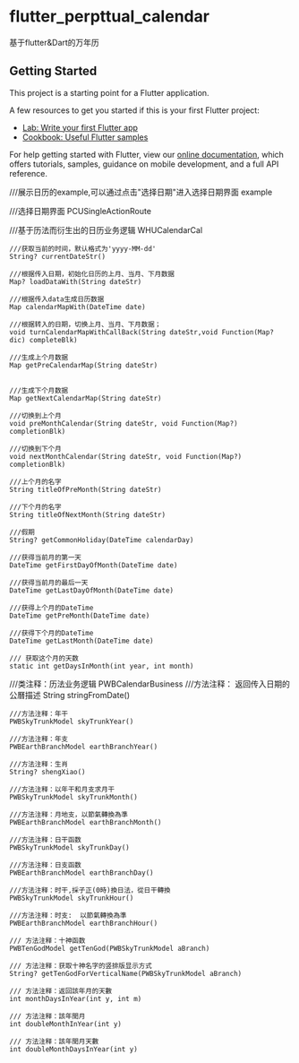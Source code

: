 # flutter_perpttual_calendar

基于flutter&Dart的万年历

## Getting Started

This project is a starting point for a Flutter application.

A few resources to get you started if this is your first Flutter project:

- [Lab: Write your first Flutter app](https://flutter.dev/docs/get-started/codelab)
- [Cookbook: Useful Flutter samples](https://flutter.dev/docs/cookbook)

For help getting started with Flutter, view our
[online documentation](https://flutter.dev/docs), which offers tutorials,
samples, guidance on mobile development, and a full API reference.

///展示日历的example,可以通过点击"选择日期"进入选择日期界面
example

///选择日期界面
PCUSingleActionRoute

///基于历法而衍生出的日历业务逻辑
WHUCalendarCal

    ///获取当前的时间，默认格式为'yyyy-MM-dd'
    String? currentDateStr()

    ///根据传入日期，初始化日历的上月、当月、下月数据
    Map? loadDataWith(String dateStr)

    ///根据传入data生成日历数据
    Map calendarMapWith(DateTime date)

    ///根据转入的日期，切换上月、当月、下月数据；
    void turnCalendarMapWithCallBack(String dateStr,void Function(Map? dic) completeBlk)

    ///生成上个月数据
    Map getPreCalendarMap(String dateStr)


    ///生成下个月数据
    Map getNextCalendarMap(String dateStr)

    ///切换到上个月
    void preMonthCalendar(String dateStr, void Function(Map?) completionBlk)

    ///切换到下个月
    void nextMonthCalendar(String dateStr, void Function(Map?) completionBlk)

    ///上个月的名字
    String titleOfPreMonth(String dateStr)

    ///下个月的名字
    String titleOfNextMonth(String dateStr)

    ///假期
    String? getCommonHoliday(DateTime calendarDay)

    ///获得当前月的第一天
    DateTime getFirstDayOfMonth(DateTime date)

    ///获得当前月的最后一天
    DateTime getLastDayOfMonth(DateTime date)

    ///获得上个月的DateTime
    DateTime getPreMonth(DateTime date)

    ///获得下个月的DateTime
    DateTime getLastMonth(DateTime date)

    /// 获取这个月的天数
    static int getDaysInMonth(int year, int month)

///类注释：历法业务逻辑
PWBCalendarBusiness
    ///方法注释： 返回传入日期的公曆描述
    String stringFromDate()

    ///方法注释：年干
    PWBSkyTrunkModel skyTrunkYear()

    ///方法注释：年支
    PWBEarthBranchModel earthBranchYear()

    ///方法注释：生肖
    String? shengXiao()

    ///方法注释：以年干和月支求月干
    PWBSkyTrunkModel skyTrunkMonth()

    ///方法注释：月地支，以節氣轉換為準
    PWBEarthBranchModel earthBranchMonth()

    ///方法注释：日干函数
    PWBSkyTrunkModel skyTrunkDay()

    ///方法注释：日支函数
    PWBEarthBranchModel earthBranchDay()

    ///方法注释：时干,採子正(0時)換日法，從日干轉換
    PWBSkyTrunkModel skyTrunkHour()

    ///方法注释：时支:  以節氣轉換為準
    PWBEarthBranchModel earthBranchHour()

    /// 方法注释：十神函数
    PWBTenGodModel getTenGod(PWBSkyTrunkModel aBranch)

    /// 方法注释：获取十神名字的竖排版显示方式
    String? getTenGodForVerticalName(PWBSkyTrunkModel aBranch)

    /// 方法注释：返回該年月的天數
    int monthDaysInYear(int y, int m)

    /// 方法注释：該年閏月
    int doubleMonthInYear(int y)

    /// 方法注释：該年閏月天數
    int doubleMonthDaysInYear(int y)